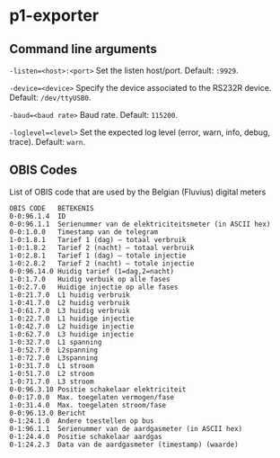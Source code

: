 # p1-exporter

## Command line arguments

`-listen=<host>:<port>` Set the listen host/port. Default: `:9929`.

`-device=<device>` Specify the device associated to the RS232R device. Default: `/dev/ttyUSB0`.

`-baud=<baud rate>` Baud rate. Default: `115200`.

`-loglevel=<level>` Set the expected log level (error, warn, info, debug, trace). Default: `warn`.


## OBIS Codes
List of OBIS code that are used by the Belgian (Fluvius) digital meters
```
OBIS CODE	BETEKENIS
0-0:96.1.4	ID
0-0:96.1.1	Serienummer van de elektriciteitsmeter (in ASCII hex)
0-0:1.0.0	Timestamp van de telegram
1-0:1.8.1	Tarief 1 (dag) – totaal verbruik
1-0:1.8.2	Tarief 2 (nacht) – totaal verbruik
1-0:2.8.1	Tarief 1 (dag) – totale injectie
1-0:2.8.2	Tarief 2 (nacht) – totale injectie
0-0:96.14.0	Huidig tarief (1=dag,2=nacht)
1-0:1.7.0	Huidig verbuik op alle fases
1-0:2.7.0	Huidige injectie op alle fases
1-0:21.7.0	L1 huidig verbruik
1-0:41.7.0	L2 huidig verbruik
1-0:61.7.0	L3 huidig verbruik
1-0:22.7.0	L1 huidige injectie
1-0:42.7.0	L2 huidige injectie
1-0:62.7.0	L3 huidige injectie
1-0:32.7.0	L1 spanning
1-0:52.7.0	L2spanning
1-0:72.7.0	L3spanning
1-0:31.7.0	L1 stroom
1-0:51.7.0	L2 stroom
1-0:71.7.0	L3 stroom
0-0:96.3.10	Positie schakelaar elektriciteit
0-0:17.0.0	Max. toegelaten vermogen/fase
1-0:31.4.0	Max. toegelaten stroom/fase
0-0:96.13.0	Bericht
0-1:24.1.0	Andere toestellen op bus
0-1:96.1.1	Serienummer van de aardgasmeter (in ASCII hex)
0-1:24.4.0	Positie schakelaar aardgas
0-1:24.2.3	Data van de aardgasmeter (timestamp) (waarde)
```